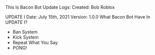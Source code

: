 This Is Bacon Bot Update Logs:
Created: Bob Roblox

UPDATE I
Date: July 15th, 2021
Version: 1.0.0
What Bacon Bot Have In UPDATE I?
 - Ban System
 - Kick System
 - Repeat What You Say
 - PONG!

